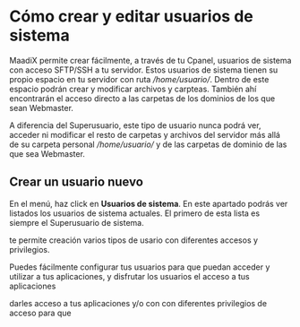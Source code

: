 # Cómo crear y editar usuarios de sistema

MaadiX permite crear fácilmente, a través de tu Cpanel, usuarios de sistema con acceso SFTP/SSH a tu servidor. Estos usuarios de sistema tienen su propio espacio en tu servidor con ruta */home/usuario/*. Dentro de este espacio podrán crear y modificar archivos y carpteas. También ahí encontrarán el acceso directo a las carpetas de los dominios de los que sean Webmaster.

A diferencia del Superusuario, este tipo de usuario nunca podrá ver, acceder ni modificar el resto de carpetas y archivos del servidor más allá de su carpeta personal */home/usuario/* y de las carpetas de dominio de las que sea Webmaster.

## Crear un usuario nuevo

En el menú, haz click en **Usuarios de sistema**. En este apartado podrás ver listados los usuarios de sistema actuales. El primero de esta lista es siempre el Superusuario de sistema.



te permite creación varios tipos de usario con diferentes accesos y privilegios.

Puedes fácilmente configurar tus usuarios para que puedan acceder y utilizar a tus aplicaciones,  y disfrutar los usuarios el acceso a tus aplicaciones 

darles acceso a tus aplicaciones y/o con con diferentes privilegios de acceso para  que 

